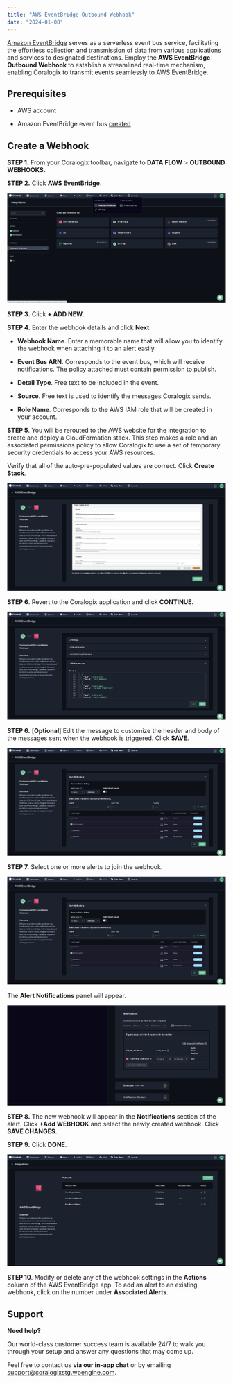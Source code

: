 ```yaml
---
title: "AWS EventBridge Outbound Webhook"
date: "2024-01-08"
---
```


[Amazon EventBridge](https://docs.aws.amazon.com/eventbridge/latest/userguide/eb-what-is.html) serves as a serverless event bus service, facilitating the effortless collection and transmission of data from various applications and services to designated destinations. Employ the **AWS EventBridge Outbound Webhook** to establish a streamlined real-time mechanism, enabling Coralogix to transmit events seamlessly to AWS EventBridge.

## Prerequisites

- AWS account

- Amazon EventBridge event bus [created](https://docs.aws.amazon.com/eventbridge/latest/userguide/eb-create-event-bus.html)

## Create a Webhook

**STEP 1.** From your Coralogix toolbar, navigate to **DATA FLOW** > **OUTBOUND WEBHOOKS.**

**STEP 2.** Click **AWS EventBridge**.

![](images/Untitled-43.png)

**STEP 3.** Click **\+ ADD NEW**.

**STEP 4.** Enter the webhook details and click **Next**.

- **Webhook Name**. Enter a memorable name that will allow you to identify the webhook when attaching it to an alert easily.

- **Event Bus ARN**. Corresponds to the event bus, which will receive notifications. The policy attached must contain permission to publish.

- **Detail Type**. Free text to be included in the event.

- **Source**. Free text is used to identify the messages Coralogix sends.

- **Role Name**. Corresponds to the AWS IAM role that will be created in your account.

**STEP 5**. You will be rerouted to the AWS website for the integration to create and deploy a CloudFormation stack. This step makes a role and an associated permissions policy to allow Coralogix to use a set of temporary security credentials to access your AWS resources.

Verify that all of the auto-pre-populated values are correct. Click **Create Stack**.

![](images/Untitled-35.png)

**STEP 6**. Revert to the Coralogix application and click **CONTINUE.**

![](images/Untitled-47.png)

**STEP 6.** \[**Optional**\] Edit the message to customize the header and body of the messages sent when the webhook is triggered. Click **SAVE**.

![](images/Untitled-48.png)

**STEP 7.** Select one or more alerts to join the webhook.

![](images/Untitled-48-1.png)

The **Alert Notifications** panel will appear.

![](images/Untitled-49-1.png)

**STEP 8.** The new webhook will appear in the **Notifications** section of the alert. Click **+Add WEBHOOK** and select the newly created webhook. Click **SAVE CHANGES**.

**STEP 9.** Click **DONE**.

![](images/Untitled-50.png)

**STEP 10**. Modify or delete any of the webhook settings in the **Actions** column of the AWS EventBridge app. To add an alert to an existing webhook, click on the number under **Associated Alerts**.

## Support

**Need help?**

Our world-class customer success team is available 24/7 to walk you through your setup and answer any questions that may come up.

Feel free to contact us **via our in-app chat** or by emailing [support@coralogixstg.wpengine.com](mailto:support@coralogixstg.wpengine.com).
